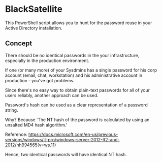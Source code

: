 # BlackSatellite

This PowerShell script allows you to hunt for the password reuse in your Active Directory installation.

## Concept

There should be no identical passwords in the your infrastructure, especially in the production environment.

If one (or many more) of your Sysdmins has a single password for his corp account (email, chat, workstation)
and his administrative account in production - you've got problems.

Since there's no easy way to obtain plain-text passwords for all of your users reliably, another approach can be used.

Password's hash can be used as a clear representation of a password string.

Why? Because 'The NT hash of the password is calculated by using an unsalted MD4 hash algorithm.'

Reference: https://docs.microsoft.com/en-us/previous-versions/windows/it-pro/windows-server-2012-R2-and-2012/hh994565(v=ws.11)

Hence, two identical passwords will have identical NT hash.
